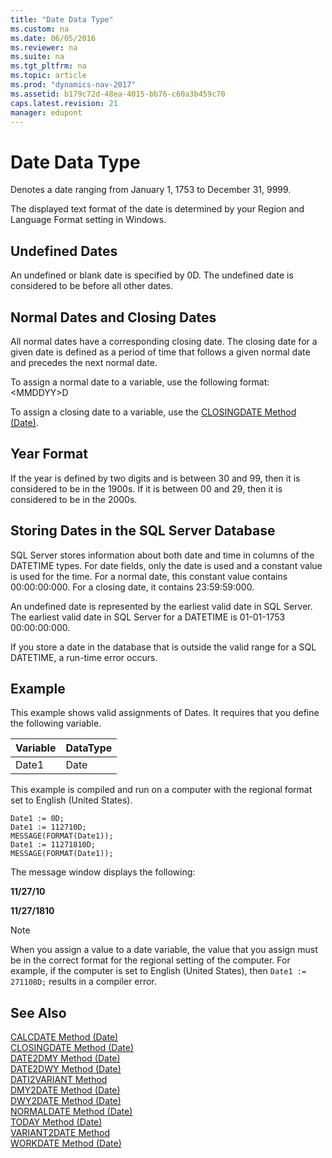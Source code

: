 ```yaml
---
title: "Date Data Type"
ms.custom: na
ms.date: 06/05/2016
ms.reviewer: na
ms.suite: na
ms.tgt_pltfrm: na
ms.topic: article
ms.prod: "dynamics-nav-2017"
ms.assetid: b179c72d-48ea-4015-bb76-c60a3b459c70
caps.latest.revision: 21
manager: edupont
---
```

# Date Data Type
Denotes a date ranging from January 1, 1753 to December 31, 9999.  

 The displayed text format of the date is determined by your Region and Language Format setting in Windows.  

## Undefined Dates  
 An undefined or blank date is specified by 0D. The undefined date is considered to be before all other dates.  

## Normal Dates and Closing Dates  
 All normal dates have a corresponding closing date. The closing date for a given date is defined as a period of time that follows a given normal date and precedes the next normal date.  

 To assign a normal date to a variable, use the following format: \<MMDDYY>D  

 To assign a closing date to a variable, use the [CLOSINGDATE Method \(Date\)](../methods/closingdate-method-date.md).  

## Year Format  
 If the year is defined by two digits and is between 30 and 99, then it is considered to be in the 1900s. If it is between 00 and 29, then it is considered to be in the 2000s.  

## Storing Dates in the SQL Server Database  
 SQL Server stores information about both date and time in columns of the DATETIME types. For date fields, only the date is used and a constant value is used for the time. For a normal date, this constant value contains 00:00:00:000. For a closing date, it contains 23:59:59:000.  

 An undefined date is represented by the earliest valid date in SQL Server. The earliest valid date in SQL Server for a DATETIME is 01-01-1753 00:00:00:000.  

 If you store a date in the database that is outside the valid range for a SQL DATETIME, a run-time error occurs.  

## Example  
 This example shows valid assignments of Dates. It requires that you define the following variable.  

|Variable|DataType|  
|--------------|--------------|  
|Date1|Date|  

 This example is compiled and run on a computer with the regional format set to English \(United States\).  

```  
Date1 := 0D;  
Date1 := 112710D;  
MESSAGE(FORMAT(Date1));  
Date1 := 11271810D;  
MESSAGE(FORMAT(Date1));  
```  

 The message window displays the following:  

 **11/27/10**  

 **11/27/1810**  

> [!NOTE]  
>  When you assign a value to a date variable, the value that you assign must be in the correct format for the regional setting of the computer. For example, if the computer is set to English \(United States\), then `Date1 := 271108D;` results in a compiler error.  

<!-- Removed for 2017 ## Changes from Previous Versions of Microsoft Dynamics NAV  
 This topic has been updated to specify the SQL Server requirement for the earliest DateTime rather than the internal [!INCLUDE[navnow](../includes/navnow_md.md)] date. In SQL Server, the earliest DateTime is January 1, 1753, 00:00:00.000. [!INCLUDE[navnow](../includes/navnow_md.md)] can handle dates as early as January 3, 0001, but such dates cannot be stored in the database. -->

## See Also  
 [CALCDATE Method \(Date\)](../methods/devenv-CALCDATE-Method-Date.md)   
 [CLOSINGDATE Method \(Date\)](../methods/devenv-CLOSINGDATE-Method-Date.md)   
 [DATE2DMY Method \(Date\)](../methods/devenv-DATE2DMY-Method-Date.md)   
 [DATE2DWY Method \(Date\)](../methods/devenv-DATE2DWY-Method-Date.md)   
 [DATI2VARIANT Method](../methods/devenv-DATI2VARIANT-Method.md)   
 [DMY2DATE Method \(Date\)](../methods/devenv-DMY2DATE-Method-Date.md)   
 [DWY2DATE Method \(Date\)](../methods/devenv-DWY2DATE-Method-Date.md)   
 [NORMALDATE Method \(Date\)](../methods/devenv-NORMALDATE-Method-Date.md)   
 [TODAY Method \(Date\)](../methods/devenv-TODAY-Method-Date.md)   
 [VARIANT2DATE Method](../methods/devenv-VARIANT2DATE-Method.md)   
 [WORKDATE Method \(Date\)](../methods/devenv-WORKDATE-Method-Date.md)

